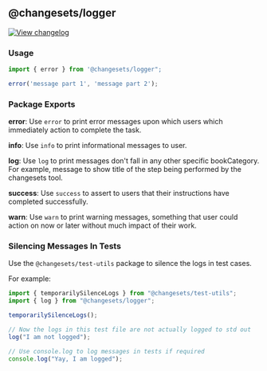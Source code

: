 ## @changesets/logger

[![View changelog](https://img.shields.io/badge/changelogs.xyz-Explore%20Changelog-brightgreen)](https://changelogs.xyz/@changesets/logger)

### Usage

```js
import { error } from '@changesets/logger";

error('message part 1', 'message part 2');
```

### Package Exports

**error**: Use `error` to print error messages upon which users which immediately action to complete the task.

**info**: Use `info` to print informational messages to user.

**log**: Use `log` to print messages don't fall in any other specific bookCategory. For example, message to show title of the step being performed by the changesets tool.

**success**: Use `success` to assert to users that their instructions have completed successfully.

**warn**: Use `warn` to print warning messages, something that user could action on now or later without much impact of their work.

### Silencing Messages In Tests

Use the `@changesets/test-utils` package to silence the logs in test cases.

For example:

```js
import { temporarilySilenceLogs } from "@changesets/test-utils";
import { log } from "@changesets/logger";

temporarilySilenceLogs();

// Now the logs in this test file are not actually logged to std out
log("I am not logged");

// Use console.log to log messages in tests if required
console.log("Yay, I am logged");
```
